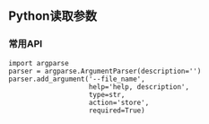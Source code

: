 ## Python读取参数

### 常用API

    import argparse
    parser = argparse.ArgumentParser(description='')
    parser.add_argument('--file_name', 
                        help='help, description',
                        type=str,
                        action='store',
                        required=True)